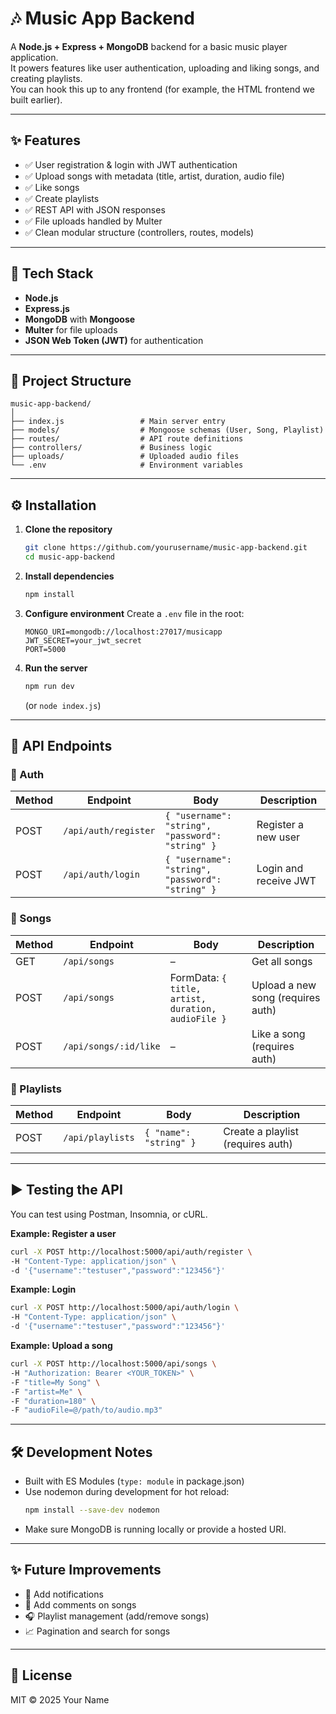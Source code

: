 # 🎶 Music App Backend

A **Node.js + Express + MongoDB** backend for a basic music player application.  
It powers features like user authentication, uploading and liking songs, and creating playlists.  
You can hook this up to any frontend (for example, the HTML frontend we built earlier).

---

## ✨ Features

- ✅ User registration & login with JWT authentication
- ✅ Upload songs with metadata (title, artist, duration, audio file)
- ✅ Like songs
- ✅ Create playlists
- ✅ REST API with JSON responses
- ✅ File uploads handled by Multer
- ✅ Clean modular structure (controllers, routes, models)

---

## 🚀 Tech Stack

- **Node.js**
- **Express.js**
- **MongoDB** with **Mongoose**
- **Multer** for file uploads
- **JSON Web Token (JWT)** for authentication

---

## 📂 Project Structure

```
music-app-backend/
│
├── index.js                 # Main server entry
├── models/                  # Mongoose schemas (User, Song, Playlist)
├── routes/                  # API route definitions
├── controllers/             # Business logic
├── uploads/                 # Uploaded audio files
└── .env                     # Environment variables
```

---

## ⚙️ Installation

1. **Clone the repository**

   ```bash
   git clone https://github.com/yourusername/music-app-backend.git
   cd music-app-backend
   ```

2. **Install dependencies**

   ```bash
   npm install
   ```

3. **Configure environment**
   Create a `.env` file in the root:

   ```env
   MONGO_URI=mongodb://localhost:27017/musicapp
   JWT_SECRET=your_jwt_secret
   PORT=5000
   ```

4. **Run the server**
   ```bash
   npm run dev
   ```
   (or `node index.js`)

---

## 📡 API Endpoints

### 🔐 Auth

| Method | Endpoint             | Body                                             | Description           |
| ------ | -------------------- | ------------------------------------------------ | --------------------- |
| POST   | `/api/auth/register` | `{ "username": "string", "password": "string" }` | Register a new user   |
| POST   | `/api/auth/login`    | `{ "username": "string", "password": "string" }` | Login and receive JWT |

### 🎵 Songs

| Method | Endpoint              | Body                                               | Description                       |
| ------ | --------------------- | -------------------------------------------------- | --------------------------------- |
| GET    | `/api/songs`          | –                                                  | Get all songs                     |
| POST   | `/api/songs`          | FormData: `{ title, artist, duration, audioFile }` | Upload a new song (requires auth) |
| POST   | `/api/songs/:id/like` | –                                                  | Like a song (requires auth)       |

### 📂 Playlists

| Method | Endpoint         | Body                   | Description                       |
| ------ | ---------------- | ---------------------- | --------------------------------- |
| POST   | `/api/playlists` | `{ "name": "string" }` | Create a playlist (requires auth) |

---

## ▶️ Testing the API

You can test using Postman, Insomnia, or cURL.

**Example: Register a user**

```bash
curl -X POST http://localhost:5000/api/auth/register \
-H "Content-Type: application/json" \
-d '{"username":"testuser","password":"123456"}'
```

**Example: Login**

```bash
curl -X POST http://localhost:5000/api/auth/login \
-H "Content-Type: application/json" \
-d '{"username":"testuser","password":"123456"}'
```

**Example: Upload a song**

```bash
curl -X POST http://localhost:5000/api/songs \
-H "Authorization: Bearer <YOUR_TOKEN>" \
-F "title=My Song" \
-F "artist=Me" \
-F "duration=180" \
-F "audioFile=@/path/to/audio.mp3"
```

---

## 🛠️ Development Notes

- Built with ES Modules (`type: module` in package.json)
- Use nodemon during development for hot reload:
  ```bash
  npm install --save-dev nodemon
  ```
- Make sure MongoDB is running locally or provide a hosted URI.

---

## ✨ Future Improvements

- 🔔 Add notifications
- 💬 Add comments on songs
- 🎧 Playlist management (add/remove songs)
- 📈 Pagination and search for songs

---

## 📜 License

MIT © 2025 Your Name
